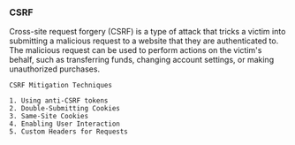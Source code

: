 ### CSRF

Cross-site request forgery (CSRF) is a type of attack that tricks a victim into submitting a malicious request to a website that they 
are authenticated to. The malicious request can be used to perform actions on the victim's behalf, such as transferring funds, 
changing account settings, or making unauthorized purchases.


```
CSRF Mitigation Techniques 

1. Using anti-CSRF tokens
2. Double-Submitting Cookies
3. Same-Site Cookies
4. Enabling User Interaction
5. Custom Headers for Requests

```
